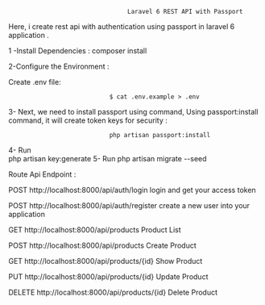                                      Laravel 6 REST API with Passport

Here, i  create rest api with authentication using passport in laravel 6 application .

1 -Install Dependencies : 
                                 composer install
                                 
                                 
2-Configure the Environment  :

Create .env file:

                                $ cat .env.example > .env
                                
                                
                                
                                               
                
 3- Next, we need to install passport using command, Using passport:install command, it will create token keys for security : 
 
 
                                php artisan passport:install
                
                

4- Run                          
                                php artisan key:generate
5- Run 
                                php artisan migrate --seed

 Route Api Endpoint : 
 

POST	http://localhost:8000/api/auth/login	        login and get your access token

POST	http://localhost:8000/api/auth/register	        create a new user into your application

GET 	http://localhost:8000/api/products	            Product List 

POST	http://localhost:8000/api/products	            Create Product  

GET	    http://localhost:8000/api/products/{id}	        Show Product 

PUT	    http://localhost:8000/api/products/{id}		    Update Product 

DELETE	http://localhost:8000/api/products/{id}	      Delete Product  
                
                
                
  
 
